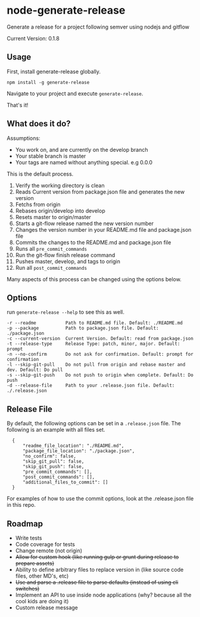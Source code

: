 # node-generate-release
Generate a release for a project following semver using nodejs and gitflow

Current Version: 0.1.8


Usage
-----

First, install generate-release globally.

    npm install -g generate-release

Navigate to your project and execute `generate-release`.

That's it!

What does it do?
----------------

Assumptions:

- You work on, and are currently on the develop branch
- Your stable branch is master
- Your tags are named without anything special. e.g 0.0.0


This is the default process.

1. Verify the working directory is clean
1. Reads Current version from package.json file and generates the new version
1. Fetchs from origin
1. Rebases origin/develop into develop
1. Resets master to origin/master
1. Starts a git-flow release named the new version number
1. Changes the version number in your README.md file and package.json file
1. Commits the changes to the README.md and package.json file
1. Runs all `pre_commit_commands`
1. Run the git-flow finish release command
1. Pushes master, develop, and tags to origin
1. Run all `post_commit_commands`

Many aspects of this process can be changed using the options below.

Options
--------

run `generate-release --help` to see this as well.

    -r --readme           Path to README.md file. Default: ./README.md
    -p --package          Path to package.json file. Default: ./package.json
    -c --current-version  Current Version. Default: read from package.json
    -t --release-type     Release Type: patch, minor, major. Default: prompt
    -n --no-confirm       Do not ask for confirmation. Default: prompt for confirmation
    -l --skip-git-pull    Do not pull from origin and rebase master and dev. Default: Do pull
    -s --skip-git-push    Do not push to origin when complete. Default: Do push
    -d --release-file     Path to your .release.json file. Default: ./.release.json

Release File
------------

By default, the following options can be set in a `.release.json` file. The following
is an example with all files set.

      {
          "readme_file_location": "./README.md",
          "package_file_location": "./package.json",
          "no_confirm": false,
          "skip_git_pull": false,
          "skip_git_push": false,
          "pre_commit_commands": [],
          "post_commit_commands": [],
          "additional_files_to_commit": []
      }
      
For examples of how to use the commit options, look at the .release.json file in this repo.


Roadmap
-------

- Write tests
- Code coverage for tests
- Change remote (not origin)
- ~~Allow for custom hook (like running gulp or grunt during release to prepare assets)~~
- Ability to define arbitrary files to replace version in (like source code files, other MD's, etc)
- ~~Use and parse a .release file to parse defaults (instead of using cli switches)~~
- Implement an API to use inside node applications (why? because all the cool kids are doing it)
- Custom release message

